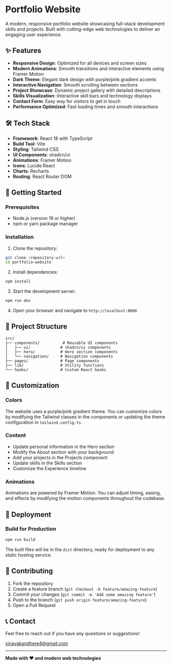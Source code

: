 # Portfolio Website

A modern, responsive portfolio website showcasing full-stack development skills and projects. Built with cutting-edge web technologies to deliver an engaging user experience.

## ✨ Features

- **Responsive Design**: Optimized for all devices and screen sizes
- **Modern Animations**: Smooth transitions and interactive elements using Framer Motion
- **Dark Theme**: Elegant dark design with purple/pink gradient accents
- **Interactive Navigation**: Smooth scrolling between sections
- **Project Showcase**: Dynamic project gallery with detailed descriptions
- **Skills Visualization**: Interactive skill bars and technology displays
- **Contact Form**: Easy way for visitors to get in touch
- **Performance Optimized**: Fast loading times and smooth interactions

## 🛠️ Tech Stack

- **Framework**: React 18 with TypeScript
- **Build Tool**: Vite
- **Styling**: Tailwind CSS
- **UI Components**: shadcn/ui
- **Animations**: Framer Motion
- **Icons**: Lucide React
- **Charts**: Recharts
- **Routing**: React Router DOM

## 🚀 Getting Started

### Prerequisites

- Node.js (version 16 or higher)
- npm or yarn package manager

### Installation

1. Clone the repository:
```bash
git clone <repository-url>
cd portfolio-website
```

2. Install dependencies:
```bash
npm install
```

3. Start the development server:
```bash
npm run dev
```

4. Open your browser and navigate to `http://localhost:8080`

## 📁 Project Structure

```
src/
├── components/          # Reusable UI components
│   ├── ui/             # shadcn/ui components
│   ├── hero/           # Hero section components
│   └── navigation/     # Navigation components
├── pages/              # Page components
├── lib/                # Utility functions
└── hooks/              # Custom React hooks
```

## 🎨 Customization

### Colors
The website uses a purple/pink gradient theme. You can customize colors by modifying the Tailwind classes in the components or updating the theme configuration in `tailwind.config.ts`.

### Content
- Update personal information in the Hero section
- Modify the About section with your background
- Add your projects in the Projects component
- Update skills in the Skills section
- Customize the Experience timeline

### Animations
Animations are powered by Framer Motion. You can adjust timing, easing, and effects by modifying the motion components throughout the codebase.

## 🚀 Deployment

### Build for Production

```bash
npm run build
```

The built files will be in the `dist` directory, ready for deployment to any static hosting service.


## 🤝 Contributing

1. Fork the repository
2. Create a feature branch (`git checkout -b feature/amazing-feature`)
3. Commit your changes (`git commit -m 'Add some amazing feature'`)
4. Push to the branch (`git push origin feature/amazing-feature`)
5. Open a Pull Request


## 📞 Contact

Feel free to reach out if you have any questions or suggestions!

vinayakandhere4@gmail.com

---

**Made with ❤️ and modern web technologies**